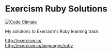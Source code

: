 # Exercism Ruby Solutions
[![Code Climate](https://codeclimate.com/github/njbbaer/exercism-ruby/badges/gpa.svg)](https://codeclimate.com/github/njbbaer/exercism-ruby)

My solutions to Exercism's Ruby learning track

<http://exercism.io/>  
<http://exercism.io/languages/ruby>
